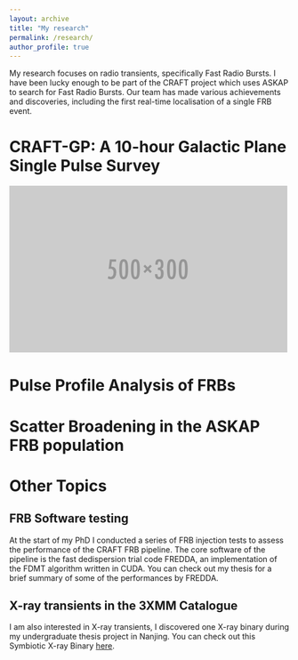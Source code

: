 ```yaml
---
layout: archive
title: "My research"
permalink: /research/
author_profile: true
---
```



My research focuses on radio transients, specifically Fast Radio Bursts. I have been lucky enough to be part of the CRAFT project which uses ASKAP to search for Fast Radio Bursts. Our team has made various achievements and discoveries, including the first real-time localisation of a single FRB event.

# CRAFT-GP: A 10-hour Galactic Plane Single Pulse Survey

![test image](/images/500x300.png 'Test')
# Pulse Profile Analysis of FRBs

# Scatter Broadening in the ASKAP FRB population

# Other Topics
## FRB Software testing
At the start of my PhD I conducted a series of FRB injection tests to assess the performance of the CRAFT FRB pipeline. 
The core software of the pipeline is the fast dedispersion trial code FREDDA, an implementation of the FDMT algorithm written in CUDA.
You can check out my thesis for a brief summary of some of the performances by FREDDA.
## X-ray transients in the 3XMM Catalogue
I am also interested in X-ray transients, I discovered one X-ray binary during my undergraduate thesis project in Nanjing. 
You can check out this Symbiotic X-ray Binary [here](https://ui.adsabs.harvard.edu/abs/2017ApJ...847...44Q/abstract).
